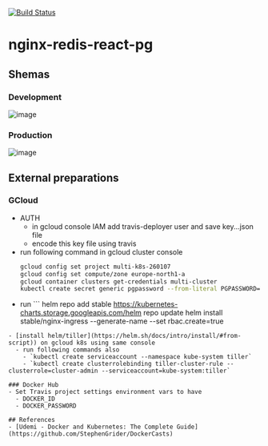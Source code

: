 [![Build Status](https://travis-ci.org/aleksas/nginx-redis-react-pg.svg?branch=master)](https://travis-ci.org/aleksas/nginx-redis-react-pg)

# nginx-redis-react-pg
## Shemas 
### Development 
![image](https://user-images.githubusercontent.com/594470/69322256-34702000-0c4d-11ea-9f71-d5db952ab0f6.png)
### Production 
![image](https://user-images.githubusercontent.com/594470/69324643-83b84f80-0c51-11ea-9501-a7da073d42f7.png)

## External preparations
### GCloud
- AUTH
  - in gcloud console IAM add travis-deployer user and save key...json file
  - encode this key file using travis
- run following command in gcloud cluster console
    ```bash
    gcloud config set project multi-k8s-260107
    gcloud config set compute/zone europe-north1-a
    gcloud container clusters get-credentials multi-cluster
    kubectl create secret generic pgpassword --from-literal PGPASSWORD=YOUR_PG_PASSWORD
    ```
- run ```
helm repo add stable https://kubernetes-charts.storage.googleapis.com/helm
repo update
helm install stable/nginx-ingress --generate-name --set rbac.create=true
```
- [install helm/tiller](https://helm.sh/docs/intro/install/#from-script)) on gcloud k8s using same console
  - run following commands also
    - `kubectl create serviceaccount --namespace kube-system tiller`
    - `kubectl create clusterrolebinding tiller-cluster-rule --clusterrole=cluster-admin --serviceaccount=kube-system:tiller`
    
### Docker Hub
- Set Travis project settings environment vars to have 
  - DOCKER_ID
  - DOCKER_PASSWORD
  
## References 
- [Udemi - Docker and Kubernetes: The Complete Guide](https://github.com/StephenGrider/DockerCasts)

